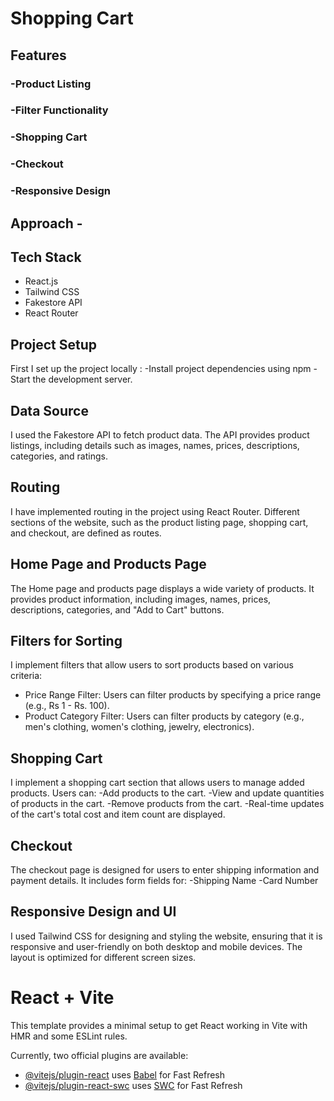 # Shopping Cart

## Features
### -Product Listing
### -Filter Functionality
### -Shopping Cart
### -Checkout
### -Responsive Design

## Approach - 

## Tech Stack
- React.js
- Tailwind CSS
- Fakestore API
- React Router

## Project Setup

First I set up the project locally :
-Install project dependencies using npm
-Start the development server.

## Data Source

I used the Fakestore API to fetch product data. The API provides product listings, including details such as images, names, prices, descriptions, categories, and ratings.

## Routing

I have implemented routing in the project using React Router. Different sections of the website, such as the product listing page, shopping cart, and checkout, are defined as routes.

## Home Page and Products Page

The Home page and products page displays a wide variety of products. It provides product information, including images, names, prices, descriptions, categories, and "Add to Cart" buttons.

## Filters for Sorting

I implement filters that allow users to sort products based on various criteria:
- Price Range Filter: Users can filter products by specifying a price range (e.g., Rs 1 - Rs. 100).
- Product Category Filter: Users can filter products by category (e.g., men's clothing, women's clothing, jewelry, electronics).

## Shopping Cart

I implement a shopping cart section that allows users to manage added products. Users can:
    -Add products to the cart.
    -View and update quantities of products in the cart.
    -Remove products from the cart.
    -Real-time updates of the cart's total cost and item count are displayed.

## Checkout 

The checkout page is designed for users to enter shipping information and payment details. It includes form fields for:
    -Shipping Name
    -Card Number

## Responsive Design and UI

I used Tailwind CSS for designing and styling the website, ensuring that it is responsive and user-friendly on both desktop and mobile devices. The layout is optimized for different screen sizes.



# React + Vite

This template provides a minimal setup to get React working in Vite with HMR and some ESLint rules.

Currently, two official plugins are available:

- [@vitejs/plugin-react](https://github.com/vitejs/vite-plugin-react/blob/main/packages/plugin-react/README.md) uses [Babel](https://babeljs.io/) for Fast Refresh
- [@vitejs/plugin-react-swc](https://github.com/vitejs/vite-plugin-react-swc) uses [SWC](https://swc.rs/) for Fast Refresh

